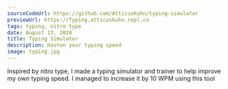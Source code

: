 ```yaml
---
sourceCodeUrl: https://github.com/AtticusKuhn/typing-simulator
previewUrl: https://Typing.atticuskuhn.repl.co
tags: typing, nitro type
date: August 13, 2020
title: Typing Simulator
description: Hasten your typing speed
image: typing.jpg
---
```

Inspired by nitro type, I made a typing simulator and trainer to help improve my own typing speed. I managed to increase it by 10 WPM using this tool
